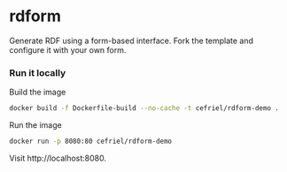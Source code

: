 # rdform

Generate RDF using a form-based interface.
Fork the template and configure it with your own form.

### Run it locally

Build the image
```sh
docker build -f Dockerfile-build --no-cache -t cefriel/rdform-demo .
```

Run the image
```sh
docker run -p 8080:80 cefriel/rdform-demo
```

Visit http://localhost:8080.
